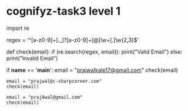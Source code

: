 # cognifyz-task3 level 1
import re

regex = '^[a-z0-9]+[\._]?[a-z0-9]+[@]\w+[.]\w{2,3}$'


def check(email):
    if (re.search(regex, email)):
        print("Valid Email")
    else:
        print("Invalid Email")


if __name__ == '__main__':
    email = "prajwalkale17@gmail.com"
    check(email)

    email = "prajwal@c-sharpcorner.com"
    check(email)

    email = "praj8wal@gmail.com"
    check(email)
